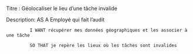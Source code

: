 Titre : Géolocaliser le lieu d’une tâche invalide

Description: AS A Employé qui fait l’audit

	         I WANT récupérer mes données géographiques et les associer à une tâche
	     
             SO THAT je repère les lieux où les tâches sont invalides
